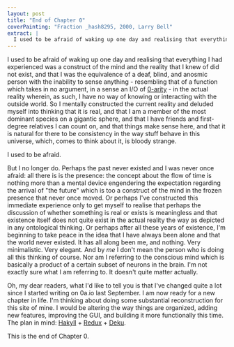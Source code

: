 ```yaml
---
layout: post
title: "End of Chapter 0"
coverPainting: "Fraction _hash8295, 2000, Larry Bell"
extract: |
  I used to be afraid of waking up one day and realising that everything I had experienced was a construct of the mind and the reality that I knew of did not exist, and that I was the equivalence of a deaf, blind, and anosmic person with the inability to sense anything - resembling that of a function which takes in no argument, in a sense an I/O of [0-arity](https://en.wikipedia.org/wiki/0A) - in the actual reality wherein, as such, I have no way of knowing or interacting with the outside world. So I mentally constructed the current reality and deluded myself into thinking that it is real, and that I am a member of the most dominant species on a gigantic sphere, and that I have friends and first-degree relatives I can count on, and that things make sense here, and that it is natural for there to be consistency in the way stuff behave in this universe, which, comes to think about it, is bloody str
---
```


I used to be afraid of waking up one day and realising that everything I had experienced was a construct of the mind and the reality that I knew of did not exist, and that I was the equivalence of a deaf, blind, and anosmic person with the inability to sense anything - resembling that of a function which takes in no argument, in a sense an I/O of [0-arity](https://en.wikipedia.org/wiki/0A) - in the actual reality wherein, as such, I have no way of knowing or interacting with the outside world. So I mentally constructed the current reality and deluded myself into thinking that it is real, and that I am a member of the most dominant species on a gigantic sphere, and that I have friends and first-degree relatives I can count on, and that things make sense here, and that it is natural for there to be consistency in the way stuff behave in this universe, which, comes to think about it, is bloody strange.

I used to be afraid.

But I no longer do. Perhaps the past never existed and I was never once afraid: all there is is the presence: the concept about the flow of time is nothing more than a mental device engendering the expectation regarding the arrival of "the future" which is too a construct of the mind in the frozen presence that never once moved. Or perhaps I've constructed this immediate experience only to get myself to realise that perhaps the discussion of whether something is real or exists is meaningless and that existence itself does not quite exist in the actual reality the way as depicted in any ontological thinking. Or perhaps after all these years of existence, I'm beginning to take peace in the idea that I have always been alone and that the world never existed. It has all along been me, and nothing. Very minimalistic. Very elegant. And by *me* I don't mean the person who is doing all this thinking of course. Nor am I referring to the conscious mind which is basically a product of a certain subset of neurons in the brain. I'm not exactly sure what I am referring to. It doesn't quite matter actually.

Oh, my dear readers, what I'd like to tell you is that I've changed quite a lot since I started writing on 0a.io last September. I am now ready for a new chapter in life. I'm thinking about doing some substantial reconstruction for this site of mine. I would be altering the way things are organized, adding new features, improving the GUI, and building it more functionally this time. The plan in mind: [Hakyll](https://github.com/jaspervdj/hakyll) + [Redux](https://github.com/rackt/redux) + [Deku](https://github.com/dekujs/deku).


This is the end of Chapter 0.
